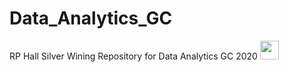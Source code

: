 # Data_Analytics_GC
RP Hall Silver Wining Repository for Data Analytics GC 2020 
<img src="https://5.imimg.com/data5/PE/PT/MY-4859558/silver-medals-500x500.jpg" width ="30" height = "30">
